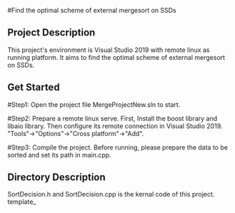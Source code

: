 #Find the optimal scheme of external mergesort on SSDs
## Project Description
This project's environment is Visual Studio 2019 with remote linux as running platform. It aims to find the optimal scheme of external mergesort on SSDs. 
## Get Started
#Step1: Open the project file MergeProjectNew.sln to start.

#Step2: Prepare a remote linux serve. First, Install the boost library and libaio library. Then configure its remote connection in Visual Studio 2019. "Tools"->"Options"->"Cross platform"->"Add".

#Step3: Compile the project. Before running, please prepare the data to be sorted and set its path in main.cpp.
## Directory Description
SortDecision.h and SortDecision.cpp is the kernal code of this project. template_
